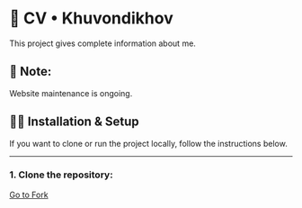 <h1>🧾 CV • Khuvondikhov</h1>
<p>This project gives complete information about me.</p>
<h2>📝 Note:</h2>
<p>Website maintenance is ongoing.</p>
<h2>🧑‍💻 Installation & Setup</h2>
<p>If you want to clone or run the project locally, follow the instructions below.</p>
<hr>
<h3>1. Clone the repository:</h3>
<a href="https://github.com/Sardorbek-Kuvondikov/MyCreativeSpace-">Go to Fork</a>